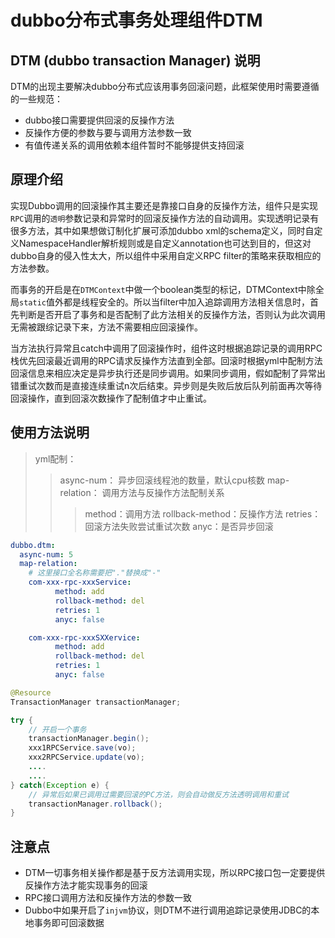 dubbo分布式事务处理组件DTM
===

## DTM (dubbo transaction Manager) 说明

DTM的出现主要解决dubbo分布式应该用事务回滚问题，此框架使用时需要遵循的一些规范：

- dubbo接口需要提供回滚的反操作方法
- 反操作方便的参数与要与调用方法参数一致
- 有值传递关系的调用依赖本组件暂时不能够提供支持回滚


## 原理介绍
  实现Dubbo调用的回滚操作其主要还是靠接口自身的反操作方法，组件只是实现`RPC`调用的`透明`参数记录和异常时的回滚反操作方法的自动调用。实现透明记录有很多方法，其中如果想做订制化扩展可添加dubbo xml的schema定义，同时自定义NamespaceHandler解析规则或是自定义annotation也可达到目的，但这对dubbo自身的侵入性太大，所以组件中采用自定义RPC filter的策略来获取相应的方法参数。
  
  而事务的开启是在`DTMContext`中做一个boolean类型的标记，DTMContext中除全局`static`值外都是线程安全的。所以当filter中加入追踪调用方法相关信息时，首先判断是否开启了事务和是否配制了此方法相关的反操作方法，否则认为此次调用无需被跟综记录下来，方法不需要相应回滚操作。
  
  当方法执行异常且catch中调用了回滚操作时，组件这时根据追踪记录的调用RPC栈优先回滚最近调用的RPC请求反操作方法直到全部。回滚时根据yml中配制方法回滚信息来相应决定是异步执行还是同步调用。如果同步调用，假如配制了异常出错重试次数而是直接连续重试n次后结束。异步则是失败后放后队列前面再次等待回滚操作，直到回滚次数操作了配制值才中止重试。
  
## 使用方法说明

> yml配制：
>> async-num： 异步回滚线程池的数量，默认cpu核数
>> map-relation： 调用方法与反操作方法配制关系
>>> method：调用方法 
>>> rollback-method：反操作方法 
>>> retries：回滚方法失败尝试重试次数 
>>> anyc：是否异步回滚

``` yml
dubbo.dtm:
  async-num: 5
  map-relation:
    # 这里接口全名称需要把"."替换成"-"
    com-xxx-rpc-xxxService:
          method: add
          rollback-method: del
          retries: 1
          anyc: false

    com-xxx-rpc-xxxSXXervice:
          method: add
          rollback-method: del
          retries: 1
          anyc: false
```


``` java
@Resource
TransactionManager transactionManager;

try {
    // 开启一个事务
    transactionManager.begin();
    xxx1RPCService.save(vo);
    xxx2RPCService.update(vo);
    ....
    ....
} catch(Exception e) {
    // 异常后如果已调用过需要回滚的PC方法，则会自动做反方法透明调用和重试
    transactionManager.rollback();
}

``` 

## 注意点
- DTM一切事务相关操作都是基于反方法调用实现，所以RPC接口包一定要提供反操作方法才能实现事务的回滚
- RPC接口调用方法和反操作方法的参数一致
- Dubbo中如果开启了`injvm`协议，则DTM不进行调用追踪记录使用JDBC的本地事务即可回滚数据